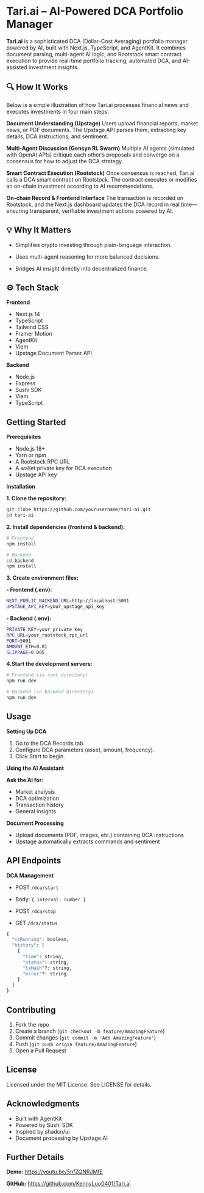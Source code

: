# **Tari.ai – AI-Powered DCA Portfolio Manager**

**Tari.ai** is a sophisticated DCA (Dollar-Cost Averaging) portfolio manager powered by AI, built with Next.js, TypeScript, and AgentKit. It combines document parsing, multi-agent AI logic, and Rootstock smart contract execution to provide real-time portfolio tracking, automated DCA, and AI-assisted investment insights.

## **🔍 How It Works**

Below is a simple illustration of how Tari.ai processes financial news and executes investments in four main steps:

**Document Understanding (Upstage)** Users upload financial reports, market news, or PDF documents. The Upstage API parses them, extracting key details, DCA instructions, and sentiment.

**Multi-Agent Discussion (Gensyn RL Swarm)** Multiple AI agents (simulated with OpenAI APIs) critique each other’s proposals and converge on a consensus for how to adjust the DCA strategy.

**Smart Contract Execution (Rootstock)** Once consensus is reached, Tari.ai calls a DCA smart contract on Rootstock. The contract executes or modifies an on-chain investment according to AI recommendations.

**On-chain Record & Frontend Interface** The transaction is recorded on Rootstock, and the Next.js dashboard updates the DCA record in real time—ensuring transparent, verifiable investment actions powered by AI.

## **💡 Why It Matters**

- Simplifies crypto investing through plain-language interaction.

- Uses multi-agent reasoning for more balanced decisions.

- Bridges AI insight directly into decentralized finance.

## **⚙️ Tech Stack**
**Frontend**
- Next.js 14
- TypeScript
- Tailwind CSS
- Framer Motion
- AgentKit
- Viem
- Upstage Document Parser API

**Backend**
- Node.js
- Express 
- Sushi SDK 
- Viem
- TypeScript

## **Getting Started**
**Prerequisites**
- Node.js 18+
- Yarn or npm 
- A Rootstock RPC URL
- A wallet private key for DCA execution
- Upstage API key

**Installation**
  
**1. Clone the repository:**
```bash
git clone https://github.com/yourusername/tari-ai.git
cd tari-ai
```

**2. Install dependencies (frontend & backend):**
```bash
# Frontend
npm install

# Backend
cd backend
npm install
```
**3. Create environment files:**

**- Frontend (.env):**
```bash
NEXT_PUBLIC_BACKEND_URL=http://localhost:5001
UPSTAGE_API_KEY=your_upstage_api_key
```
**- Backend (.env):**
```bash
PRIVATE_KEY=your_private_key
RPC_URL=your_rootstock_rpc_url
PORT=5001
AMOUNT_ETH=0.01
SLIPPAGE=0.005
```
**4.Start the development servers:**
```bash
# Frontend (in root directory)
npm run dev

# Backend (in backend directory)
npm run dev
```
## **Usage**

**Setting Up DCA**
1. Go to the DCA Records tab.
2. Configure DCA parameters (asset, amount, frequency).
3. Click Start to begin.

**Using the AI Assistant**

**Ask the AI for:**
- Market analysis
- DCA optimization
- Transaction history
- General insights
  
**Document Processing**
- Upload documents (PDF, images, etc.) containing DCA instructions
- Upstage automatically extracts commands and sentiment

## **API Endpoints**

**DCA Management**

- POST ```/dca/start```
- Body: ```{ interval: number }```

- POST ```/dca/stop```
- GET ```/dca/status```
```bash
{
  "isRunning": boolean,
  "history": [
    {
      "time": string,
      "status": string,
      "txHash"?: string,
      "error"?: string
    }
  ]
}
```

## **Contributing**
1. Fork the repo
2. Create a branch (```git checkout -b feature/AmazingFeature```)
3. Commit changes (```git commit -m 'Add AmazingFeature'```)
4. Push (```git push origin feature/AmazingFeature```)
5. Open a Pull Request

## **License**
Licensed under the MIT License. See LICENSE for details.

## **Acknowledgments**
- Built with AgentKit
- Powered by Sushi SDK
- Inspired by shadcn/ui
- Document processing by Upstage AI

## **Further Details**

**Demo:** https://youtu.be/5nfZQNRJMfE

**GitHub:** https://github.com/KennyLuo0401/Tari.ai
